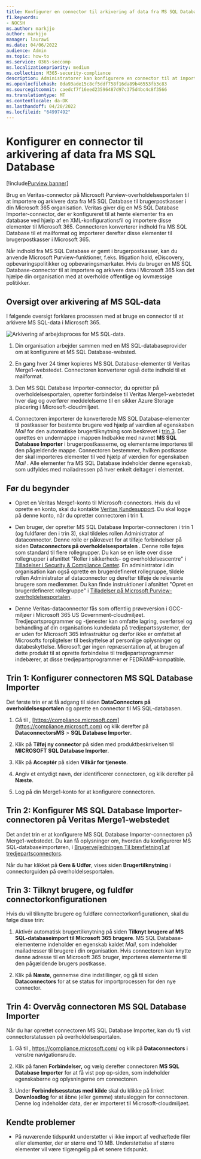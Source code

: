 ```yaml
---
title: Konfigurer en connector til arkivering af data fra MS SQL Database
f1.keywords:
- NOCSH
ms.author: markjjo
author: markjjo
manager: laurawi
ms.date: 04/06/2022
audience: Admin
ms.topic: how-to
ms.service: O365-seccomp
ms.localizationpriority: medium
ms.collection: M365-security-compliance
description: Administratorer kan konfigurere en connector til at importere og arkivere data fra MS SQL Database. Med denne connector kan du arkivere data fra datakilder fra tredjepart i Microsoft 365. Når du har arkiveret disse data, kan du bruge funktioner til overholdelse af angivne standarder, f.eks. juridisk bevarelse, indholdssøgning og opbevaringspolitikker til at administrere tredjepartsdata.
ms.openlocfilehash: 0da93ade15c8cf5ddf758f16da89b46553fb3c83
ms.sourcegitcommit: caedcf7f16eed23596487d97c375d4bc4c8f3566
ms.translationtype: MT
ms.contentlocale: da-DK
ms.lasthandoff: 04/20/2022
ms.locfileid: "64997492"
---
```

# <a name="set-up-a-connector-to-archive-data-from-ms-sql-database"></a>Konfigurer en connector til arkivering af data fra MS SQL Database

[!include[Purview banner](../includes/purview-rebrand-banner.md)]

Brug en Veritas-connector på Microsoft Purview-overholdelsesportalen til at importere og arkivere data fra MS SQL Database til brugerpostkasser i din Microsoft 365 organisation. Veritas giver dig en MS SQL Database Importer-connector, der er konfigureret til at hente elementer fra en database ved hjælp af en XML-konfigurationsfil og importere disse elementer til Microsoft 365. Connectoren konverterer indhold fra MS SQL Database til et mailformat og importerer derefter disse elementer til brugerpostkasser i Microsoft 365.

Når indhold fra MS SQL Database er gemt i brugerpostkasser, kan du anvende Microsoft Purview-funktioner, f.eks. litigation hold, eDiscovery, opbevaringspolitikker og opbevaringsmærkater. Hvis du bruger en MS SQL Database-connector til at importere og arkivere data i Microsoft 365 kan det hjælpe din organisation med at overholde offentlige og lovmæssige politikker.

## <a name="overview-of-archiving-the-ms-sql-data"></a>Oversigt over arkivering af MS SQL-data

I følgende oversigt forklares processen med at bruge en connector til at arkivere MS SQL-data i Microsoft 365.

![Arkivering af arbejdsproces for MS SQL-data.](../media/MSSQLDatabaseConnectorWorkflow.png)

1. Din organisation arbejder sammen med en MS SQL-databaseprovider om at konfigurere et MS SQL Database-websted.

2. En gang hver 24 timer kopieres MS SQL Database-elementer til Veritas Merge1-webstedet. Connectoren konverterer også dette indhold til et mailformat.

3. Den MS SQL Database Importer-connector, du opretter på overholdelsesportalen, opretter forbindelse til Veritas Merge1-webstedet hver dag og overfører meddelelserne til en sikker Azure Storage placering i Microsoft-cloudmiljøet.

4. Connectoren importerer de konverterede MS SQL Database-elementer til postkasser for bestemte brugere ved hjælp af værdien af egenskaben *Mail* for den automatiske brugertilknytning som beskrevet i [trin 3](#step-3-map-users-and-complete-the-connector-setup). Der oprettes en undermappe i mappen Indbakke med navnet **MS SQL Database Importer** i brugerpostkasserne, og elementerne importeres til den pågældende mappe. Connectoren bestemmer, hvilken postkasse der skal importeres elementer til ved hjælp af værdien for egenskaben *Mail* . Alle elementer fra MS SQL Database indeholder denne egenskab, som udfyldes med mailadressen på hver enkelt deltager i elementet.

## <a name="before-you-begin"></a>Før du begynder

- Opret en Veritas Merge1-konto til Microsoft-connectors. Hvis du vil oprette en konto, skal du kontakte [Veritas Kundesupport](https://www.veritas.com/content/support/). Du skal logge på denne konto, når du opretter connectoren i trin 1.

- Den bruger, der opretter MS SQL Database Importer-connectoren i trin 1 (og fuldfører den i trin 3), skal tildeles rollen Administrator af dataconnector. Denne rolle er påkrævet for at tilføje forbindelser på siden **Dataconnectors på overholdelsesportalen** . Denne rolle føjes som standard til flere rollegrupper. Du kan se en liste over disse rollegrupper i afsnittet "Roller i sikkerheds- og overholdelsescentre" i [Tilladelser i Security & Compliance Center](../security/office-365-security/permissions-in-the-security-and-compliance-center.md#roles-in-the-security--compliance-center). En administrator i din organisation kan også oprette en brugerdefineret rollegruppe, tildele rollen Administrator af dataconnector og derefter tilføje de relevante brugere som medlemmer. Du kan finde instruktioner i afsnittet "Opret en brugerdefineret rollegruppe" i [Tilladelser på Microsoft Purview-overholdelsesportalen](microsoft-365-compliance-center-permissions.md#create-a-custom-role-group).

- Denne Veritas-dataconnector fås som offentlig prøveversion i GCC-miljøer i Microsoft 365 US Government-cloudmiljøet. Tredjepartsprogrammer og -tjenester kan omfatte lagring, overførsel og behandling af din organisations kundedata på tredjepartssystemer, der er uden for Microsoft 365 infrastruktur og derfor ikke er omfattet af Microsofts forpligtelser til beskyttelse af personlige oplysninger og databeskyttelse. Microsoft gør ingen repræsentation af, at brugen af dette produkt til at oprette forbindelse til tredjepartsprogrammer indebærer, at disse tredjepartsprogrammer er FEDRAMP-kompatible.

## <a name="step-1-set-up-the-ms-sql-database-importer-connector"></a>Trin 1: Konfigurer connectoren MS SQL Database Importer

Det første trin er at få adgang til siden **DataConnectors på overholdelsesportalen** og oprette en connector til MS SQL-databasen.

1. Gå til , [https://compliance.microsoft.com](https://compliance.microsoft.com) og klik derefter på **DataconnectorsMS** >  **SQL Database Importer**.

2. Klik på **Tilføj ny connector** på siden med produktbeskrivelsen til **MICROSOFT SQL Database Importer**.

3. Klik på **Acceptér** på siden **Vilkår for tjeneste**.

4. Angiv et entydigt navn, der identificerer connectoren, og klik derefter på **Næste**.

5. Log på din Merge1-konto for at konfigurere connectoren.

## <a name="step-2-configure-the-ms-sql-database-importer-connector-on-the-veritas-merge1-site"></a>Trin 2: Konfigurer MS SQL Database Importer-connectoren på Veritas Merge1-webstedet

Det andet trin er at konfigurere MS SQL Database Importer-connectoren på Merge1-webstedet. Du kan få oplysninger om, hvordan du konfigurerer MS SQL-databaseimportøren, i [Brugervejledningen Til brevfletning1 af tredjepartsconnectors](https://docs.ms.merge1.globanetportal.com/Merge1%20Third-Party%20Connectors%20MS%20SQL%20Database%20Importer%20User%20Guide%20.pdf).

Når du har klikket på **Gem & Udfør**, vises siden **Brugertilknytning** i connectorguiden på overholdelsesportalen.

## <a name="step-3-map-users-and-complete-the-connector-setup"></a>Trin 3: Tilknyt brugere, og fuldfør connectorkonfigurationen

Hvis du vil tilknytte brugere og fuldføre connectorkonfigurationen, skal du følge disse trin:

1. Aktivér automatisk brugertilknytning på siden **Tilknyt brugere af MS SQL-databaseimport til Microsoft 365 brugere**. MS SQL Database-elementerne indeholder en egenskab kaldet *Mail*, som indeholder mailadresser til brugere i din organisation. Hvis connectoren kan knytte denne adresse til en Microsoft 365 bruger, importeres elementerne til den pågældende brugers postkasse.

2. Klik på **Næste**, gennemse dine indstillinger, og gå til siden **Dataconnectors** for at se status for importprocessen for den nye connector.

## <a name="step-4-monitor-the-ms-sql-database-importer-connector"></a>Trin 4: Overvåg connectoren MS SQL Database Importer

Når du har oprettet connectoren MS SQL Database Importer, kan du få vist connectorstatussen på overholdelsesportalen.

1. Gå til , <https://compliance.microsoft.com/> og klik på **Dataconnectors** i venstre navigationsrude.

2. Klik på fanen **Forbindelser,** og vælg derefter connectoren **MS SQL Database** **Importer** for at få vist pop op-siden, som indeholder egenskaberne og oplysningerne om connectoren.

3. Under **Forbindelsesstatus med kilde** skal du klikke på linket **Downloadlog** for at åbne (eller gemme) statusloggen for connectoren. Denne log indeholder data, der er importeret til Microsoft-cloudmiljøet.

## <a name="known-issues"></a>Kendte problemer

- På nuværende tidspunkt understøtter vi ikke import af vedhæftede filer eller elementer, der er større end 10 MB. Understøttelse af større elementer vil være tilgængelig på et senere tidspunkt.